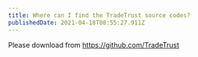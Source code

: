 ```yaml
---
title: Where can I find the TradeTrust source codes?
publishedDate: 2021-04-18T08:55:27.911Z
---
```


Please download from <https://github.com/TradeTrust>
